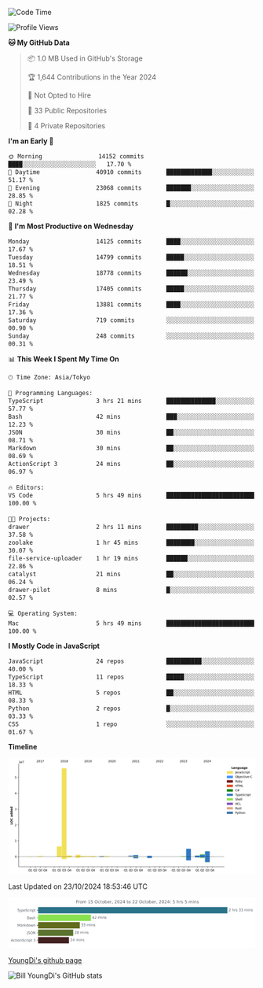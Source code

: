 <!--START_SECTION:waka-->
![Code Time](http://img.shields.io/badge/Code%20Time-992%20hrs%2014%20mins-blue)

![Profile Views](http://img.shields.io/badge/Profile%20Views-30-blue)

**🐱 My GitHub Data** 

> 📦 1.0 MB Used in GitHub's Storage 
 > 
> 🏆 1,644 Contributions in the Year 2024
 > 
> 🚫 Not Opted to Hire
 > 
> 📜 33 Public Repositories 
 > 
> 🔑 4 Private Repositories 
 > 
**I'm an Early 🐤** 

```text
🌞 Morning                14152 commits       ████░░░░░░░░░░░░░░░░░░░░░   17.70 % 
🌆 Daytime                40910 commits       █████████████░░░░░░░░░░░░   51.17 % 
🌃 Evening                23068 commits       ███████░░░░░░░░░░░░░░░░░░   28.85 % 
🌙 Night                  1825 commits        █░░░░░░░░░░░░░░░░░░░░░░░░   02.28 % 
```
📅 **I'm Most Productive on Wednesday** 

```text
Monday                   14125 commits       ████░░░░░░░░░░░░░░░░░░░░░   17.67 % 
Tuesday                  14799 commits       █████░░░░░░░░░░░░░░░░░░░░   18.51 % 
Wednesday                18778 commits       ██████░░░░░░░░░░░░░░░░░░░   23.49 % 
Thursday                 17405 commits       █████░░░░░░░░░░░░░░░░░░░░   21.77 % 
Friday                   13881 commits       ████░░░░░░░░░░░░░░░░░░░░░   17.36 % 
Saturday                 719 commits         ░░░░░░░░░░░░░░░░░░░░░░░░░   00.90 % 
Sunday                   248 commits         ░░░░░░░░░░░░░░░░░░░░░░░░░   00.31 % 
```


📊 **This Week I Spent My Time On** 

```text
🕑︎ Time Zone: Asia/Tokyo

💬 Programming Languages: 
TypeScript               3 hrs 21 mins       ██████████████░░░░░░░░░░░   57.77 % 
Bash                     42 mins             ███░░░░░░░░░░░░░░░░░░░░░░   12.23 % 
JSON                     30 mins             ██░░░░░░░░░░░░░░░░░░░░░░░   08.71 % 
Markdown                 30 mins             ██░░░░░░░░░░░░░░░░░░░░░░░   08.69 % 
ActionScript 3           24 mins             ██░░░░░░░░░░░░░░░░░░░░░░░   06.97 % 

🔥 Editors: 
VS Code                  5 hrs 49 mins       █████████████████████████   100.00 % 

🐱‍💻 Projects: 
drawer                   2 hrs 11 mins       █████████░░░░░░░░░░░░░░░░   37.58 % 
zoolake                  1 hr 45 mins        ████████░░░░░░░░░░░░░░░░░   30.07 % 
file-service-uploader    1 hr 19 mins        ██████░░░░░░░░░░░░░░░░░░░   22.86 % 
catalyst                 21 mins             ██░░░░░░░░░░░░░░░░░░░░░░░   06.24 % 
drawer-pilot             8 mins              █░░░░░░░░░░░░░░░░░░░░░░░░   02.57 % 

💻 Operating System: 
Mac                      5 hrs 49 mins       █████████████████████████   100.00 % 
```

**I Mostly Code in JavaScript** 

```text
JavaScript               24 repos            ██████████░░░░░░░░░░░░░░░   40.00 % 
TypeScript               11 repos            █████░░░░░░░░░░░░░░░░░░░░   18.33 % 
HTML                     5 repos             ██░░░░░░░░░░░░░░░░░░░░░░░   08.33 % 
Python                   2 repos             █░░░░░░░░░░░░░░░░░░░░░░░░   03.33 % 
CSS                      1 repo              ░░░░░░░░░░░░░░░░░░░░░░░░░   01.67 % 
```



**Timeline**

![Lines of Code chart](https://raw.githubusercontent.com/Youngdi/Youngdi/master/assets/bar_graph.png)


 Last Updated on 23/10/2024 18:53:46 UTC
<!--END_SECTION:waka-->

![wakatime](./images/stat.svg)

[YoungDi's github page](https://youngdi.github.io)

![Bill YoungDi's GitHub stats](https://github-readme-stats.vercel.app/api?username=youngdi&count_private=true&show_icons=true)
